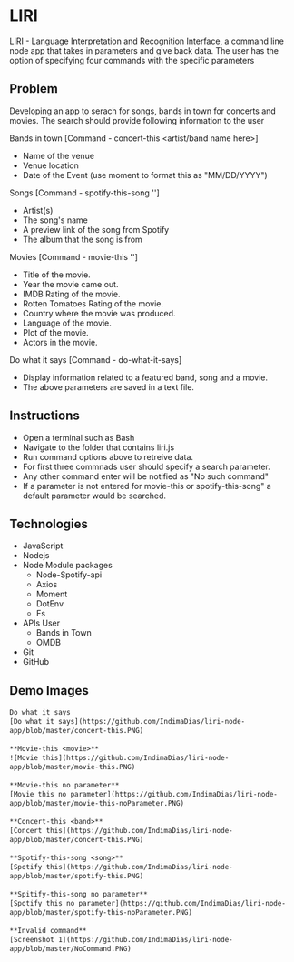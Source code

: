 # LIRI
LIRI - Language Interpretation and Recognition Interface, a command line node app that takes in parameters and give back data. The user has the option of specifying four commands with the specific parameters


## Problem
Developing an app to serach for songs, bands in town for concerts and movies. 
The search should provide following information to the user

Bands in town [Command - concert-this <artist/band name here>] 
* Name of the venue
* Venue location
* Date of the Event (use moment to format this as "MM/DD/YYYY")
 
Songs [Command - spotify-this-song '<song name here>']
* Artist(s)
* The song's name
* A preview link of the song from Spotify
* The album that the song is from

Movies [Command - movie-this '<movie name here>']
  * Title of the movie.
  * Year the movie came out.
  * IMDB Rating of the movie.
  * Rotten Tomatoes Rating of the movie.
  * Country where the movie was produced.
  * Language of the movie.
  * Plot of the movie.
  * Actors in the movie.

Do what it says [Command -  do-what-it-says]
  * Display information related to a featured band, song and a movie. 
  * The above parameters are saved in a text file.


## Instructions
  * Open a terminal such as Bash 
  * Navigate to the folder that contains liri.js  
  * Run command options above to retreive data.
  * For first three commnads user should specify a search parameter. 
  * Any other command enter will be notified as "No such command"
  * If a parameter is not entered for movie-this or spotify-this-song" a default parameter would be searched.

## Technologies 
  * JavaScript
  * Nodejs
  * Node Module packages
     - Node-Spotify-api
     - Axios 
     - Moment
     - DotEnv
     - Fs
  * APIs User 
     - Bands in Town
     - OMDB
  * Git
  * GitHub

  ## Demo Images

    Do what it says
    [Do what it says](https://github.com/IndimaDias/liri-node-app/blob/master/concert-this.PNG)

    **Movie-this <movie>**
    ![Movie this](https://github.com/IndimaDias/liri-node-app/blob/master/movie-this.PNG)

    **Movie-this no parameter**
    [Movie this no parameter](https://github.com/IndimaDias/liri-node-app/blob/master/movie-this-noParameter.PNG)

    **Concert-this <band>**
    [Concert this](https://github.com/IndimaDias/liri-node-app/blob/master/concert-this.PNG)

    **Spotify-this-song <song>**
    [Spotify this](https://github.com/IndimaDias/liri-node-app/blob/master/spotify-this.PNG)

    **Spitify-this-song no parameter**
    [Spotify this no parameter](https://github.com/IndimaDias/liri-node-app/blob/master/spotify-this-noParameter.PNG)

    **Invalid command**
    [Screenshot 1](https://github.com/IndimaDias/liri-node-app/blob/master/NoCommand.PNG)



